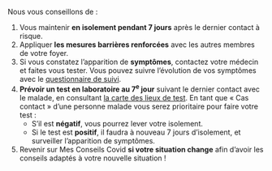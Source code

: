 Nous vous conseillons de :

1. Vous maintenir **en isolement pendant 7 jours** après le dernier contact à risque.
2. Appliquer **les mesures barrières renforcées** avec les autres membres de votre foyer.
3. Si vous constatez l’apparition de **symptômes**, contactez votre médecin et faites vous tester. Vous pouvez suivre l’évolution de vos symptômes avec le [questionnaire de suivi](#suivisymptomes).
4. **Prévoir un test en laboratoire au 7<sup>e</sup> jour** suivant le dernier contact avec le malade, en consultant [la carte des lieux de test](https://www.sante.fr/cf/centres-depistage-covid.html). En tant que « Cas contact » d’une personne malade vous serez prioritaire pour faire votre test :
    * S’il est **négatif**, vous pourrez lever votre isolement.
    * Si le test est **positif**, il faudra à nouveau 7 jours d’isolement, et surveiller l’apparition de symptômes.
5. Revenir sur Mes Conseils Covid **si votre situation change** afin d’avoir les conseils adaptés à votre nouvelle situation !
